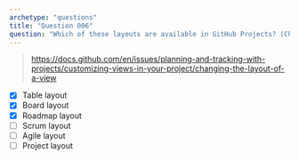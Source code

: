 ```yaml
---
archetype: "questions"
title: "Question 006"
question: "Which of these layouts are available in GitHub Projects? (Choose three.)"
---
```



> https://docs.github.com/en/issues/planning-and-tracking-with-projects/customizing-views-in-your-project/changing-the-layout-of-a-view
- [x] Table layout
- [x] Board layout
- [x] Roadmap layout
- [ ] Scrum layout
- [ ] Agile layout
- [ ] Project layout
